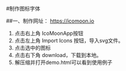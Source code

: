 #制作图标字体

##一、制作网址： https://icomoon.io
1. 点击右上角 IcoMoonApp按钮
2. 点击左上角 Import Icons 按钮，导入svg文件。
3. 点击选中的图标
4. 点击右下角 download，下载到本地。
5. 解压缩并打开demo.html可以看到使用例子

